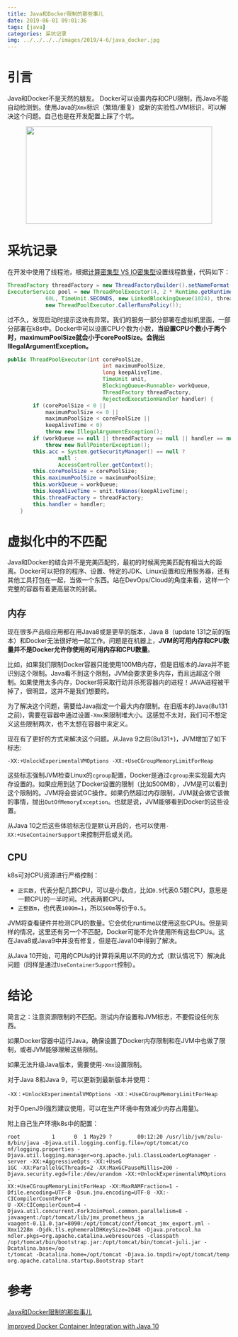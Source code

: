 ```yaml
---
title: Java和Docker限制的那些事儿
date: 2019-06-01 09:01:36
tags: [java]
categories: 采坑记录
img: ../../../../images/2019/4-6/java_docker.jpg
---
```


# 引言

Java和Docker不是天然的朋友。 Docker可以设置内存和CPU限制，而Java不能自动检测到。使用Java的`Xmx`标识（繁琐/重复）或新的实验性JVM标识，可以解决这个问题。自己也是在开发配置上踩了个坑。<div align=center><img width="420" height="220" src="../../../../images/2019/4-6/java_docker.jpg" algin="center"/></div>

# 采坑记录

在开发中使用了线程池，根据[计算密集型 VS IO密集型](http://rainbowhorse.site/%E8%AE%A1%E7%AE%97%E5%AF%86%E9%9B%86%E5%9E%8B-VS-IO%E5%AF%86%E9%9B%86%E5%9E%8B/)设置线程数量，代码如下：

```java
ThreadFactory threadFactory = new ThreadFactoryBuilder().setNameFormat("service_record").build();
ExecutorService pool = new ThreadPoolExecutor(4, 2 * Runtime.getRuntime().availableProcessors(),
            60L, TimeUnit.SECONDS, new LinkedBlockingQueue(1024), threadFactory,
            new ThreadPoolExecutor.CallerRunsPolicy());

```

过不久，发现启动时提示这块有异常。我们的服务一部分部署在虚拟机里面，一部分部署在k8s中。Docker中可以设置CPU个数为小数，**当设置CPU个数小于两个时，maximumPoolSize就会小于corePoolSize。会抛出IllegalArgumentException。**

```java
public ThreadPoolExecutor(int corePoolSize,
                              int maximumPoolSize,
                              long keepAliveTime,
                              TimeUnit unit,
                              BlockingQueue<Runnable> workQueue,
                              ThreadFactory threadFactory,
                              RejectedExecutionHandler handler) {
        if (corePoolSize < 0 ||
            maximumPoolSize <= 0 ||
            maximumPoolSize < corePoolSize ||
            keepAliveTime < 0)
            throw new IllegalArgumentException();
        if (workQueue == null || threadFactory == null || handler == null)
            throw new NullPointerException();
        this.acc = System.getSecurityManager() == null ?
                null :
                AccessController.getContext();
        this.corePoolSize = corePoolSize;
        this.maximumPoolSize = maximumPoolSize;
        this.workQueue = workQueue;
        this.keepAliveTime = unit.toNanos(keepAliveTime);
        this.threadFactory = threadFactory;
        this.handler = handler;
    }
```

#  虚拟化中的不匹配

Java和Docker的结合并不是完美匹配的，最初的时候离完美匹配有相当大的距离。Docker可以把你的程序、设置、特定的JDK、Linux设置和应用服务器，还有其他工具打包在一起，当做一个东西。站在DevOps/Cloud的角度来看，这样一个完整的容器有着更高层次的封装。

## 内存

现在很多产品级应用都在用Java8或是更早的版本，Java 8（update 131之前的版本）和Docker无法很好地一起工作。问题是在机器上，**JVM的可用内存和CPU数量并不是Docker允许你使用的可用内存和CPU数量**。

比如，如果我们限制Docker容器只能使用100MB内存，但是旧版本的Java并不能识别这个限制。Java看不到这个限制，JVM会要求更多内存，而且远超这个限制。如果使用太多内存，Docker将采取行动并杀死容器内的进程！JAVA进程被干掉了，很明显，这并不是我们想要的。

为了解决这个问题，需要给Java指定一个最大内存限制。在旧版本的Java(8u131之前)，需要在容器中通过设置`-Xmx`来限制堆大小。这感觉不太对，我们可不想定义这些限制两次，也不太想在容器中来定义。

现在有了更好的方式来解决这个问题。从Java 9之后(8u131+)，JVM增加了如下标志:

```shell
-XX:+UnlockExperimentalVMOptions -XX:+UseCGroupMemoryLimitForHeap
```

这些标志强制JVM检查Linux的`cgroup`配置，Docker是通过`cgroup`来实现最大内存设置的。如果应用到达了Docker设置的限制（比如500MB），JVM是可以看到这个限制的。JVM将会尝试GC操作。如果仍然超过内存限制，JVM就会做它该做的事情，抛出`OutOfMemoryException`。也就是说，JVM能够看到Docker的这些设置。

从Java 10之后这些体验标志位是默认开启的，也可以使用`-XX:+UseContainerSupport`来控制开启或关闭。

## CPU

k8s可对CPU资源进行严格控制：

- `正实数`，代表分配几颗CPU，可以是小数点，比如`0.5`代表0.5颗CPU，意思是一颗CPU的一半时间。`2`代表两颗CPU。
- `正整数m`，也代表`1000m=1`，所以`500m`等价于`0.5`。

JVM将查看硬件并检测CPU的数量。它会优化runtime以使用这些CPUs。但是同样的情况，这里还有另一个不匹配，Docker可能不允许使用所有这些CPUs。这在Java8或Java9中并没有修复，但是在Java10中得到了解决。

从Java 10开始，可用的CPUs的计算将采用以不同的方式（默认情况下）解决此问题（同样是通过`UseContainerSupport`控制）。

# 结论

简言之：注意资源限制的不匹配。测试内存设置和JVM标志，不要假设任何东西。

如果Docker容器中运行Java，确保设置了Docker内存限制和在JVM中也做了限制，或者JVM能够理解这些限制。

如果无法升级Java版本，需要使用`-Xmx`设置限制。

对于Java 8和Java 9，可以更新到最新版本并使用：

```
-XX：+UnlockExperimentalVMOptions -XX：+UseCGroupMemoryLimitForHeap
```

对于OpenJ9(强烈建议使用，可以在生产环境中有效减少内存占用量)。

附上自己生产环境k8s中的配置：

```shell
root          1      0  1 May29 ?        00:12:20 /usr/lib/jvm/zulu-8/bin/java -Djava.util.logging.config.file=/opt/tomcat/co
nf/logging.properties -Djava.util.logging.manager=org.apache.juli.ClassLoaderLogManager -server -XX:+AggressiveOpts -XX:+UseG
1GC -XX:ParallelGCThreads=2 -XX:MaxGCPauseMillis=200 -Djava.security.egd=file:/dev/urandom -XX:+UnlockExperimentalVMOptions -
XX:+UseCGroupMemoryLimitForHeap -XX:MaxRAMFraction=1 -Dfile.encoding=UTF-8 -Dsun.jnu.encoding=UTF-8 -XX:-CICompilerCountPerCP
U -XX:CICompilerCount=4 -Djava.util.concurrent.ForkJoinPool.common.parallelism=8 -javaagent:/opt/tomcat/lib/jmx_prometheus_ja
vaagent-0.11.0.jar=8090:/opt/tomcat/conf/tomcat_jmx_export.yml -Xmx1228m -Djdk.tls.ephemeralDHKeySize=2048 -Djava.protocol.ha
ndler.pkgs=org.apache.catalina.webresources -classpath /opt/tomcat/bin/bootstrap.jar:/opt/tomcat/bin/tomcat-juli.jar -Dcatalina.base=/op
t/tomcat -Dcatalina.home=/opt/tomcat -Djava.io.tmpdir=/opt/tomcat/temp org.apache.catalina.startup.Bootstrap start
```

# 参考

[Java和Docker限制的那些事儿](http://dockone.io/article/5932)

[Improved Docker Container Integration with Java 10](https://blog.docker.com/2018/04/improved-docker-container-integration-with-java-10/)